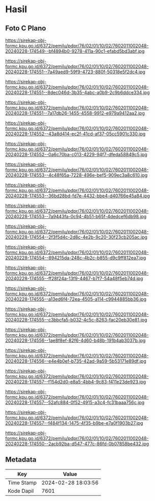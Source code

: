 # Hasil

## Foto C Plano

https://sirekap-obj-formc.kpu.go.id/6372/pemilu/pdpr/76/02/01/10/02/7602011002048-20240228-174549--bf4894b0-9278-411a-90c1-efabd5bd3abf.jpg

https://sirekap-obj-formc.kpu.go.id/6372/pemilu/pdpr/76/02/01/10/02/7602011002048-20240228-174551--7a49aed9-59f9-4723-880f-50318e5f2dc4.jpg

https://sirekap-obj-formc.kpu.go.id/6372/pemilu/pdpr/76/02/01/10/02/7602011002048-20240228-174551--8dec046d-3b35-4abc-a0b9-2c9b6ddce334.jpg

https://sirekap-obj-formc.kpu.go.id/6372/pemilu/pdpr/76/02/01/10/02/7602011002048-20240228-174551--7a17db26-1455-4558-9912-e979a9412aa2.jpg

https://sirekap-obj-formc.kpu.go.id/6372/pemilu/pdpr/76/02/01/10/02/7602011002048-20240228-174552--43a8d414-ec2f-41cd-af37-05cc5901c330.jpg

https://sirekap-obj-formc.kpu.go.id/6372/pemilu/pdpr/76/02/01/10/02/7602011002048-20240228-174552--0a6c70ba-c013-4229-94f7-dfeda58849c5.jpg

https://sirekap-obj-formc.kpu.go.id/6372/pemilu/pdpr/76/02/01/10/02/7602011002048-20240228-174553--4c48f65a-7228-496e-bef5-909ec3a8c610.jpg

https://sirekap-obj-formc.kpu.go.id/6372/pemilu/pdpr/76/02/01/10/02/7602011002048-20240228-174553--36bd28bd-fd7e-4432-bbe4-d40766e45a84.jpg

https://sirekap-obj-formc.kpu.go.id/6372/pemilu/pdpr/76/02/01/10/02/7602011002048-20240228-174553--7a9443fa-0c94-4b51-b65f-4dedcef6db98.jpg

https://sirekap-obj-formc.kpu.go.id/6372/pemilu/pdpr/76/02/01/10/02/7602011002048-20240228-174554--2f3f5d4c-2d8c-4e2b-9c20-30f23cb205ac.jpg

https://sirekap-obj-formc.kpu.go.id/6372/pemilu/pdpr/76/02/01/10/02/7602011002048-20240228-174554--894215da-248c-4b2c-b855-d9c9ff812ea7.jpg

https://sirekap-obj-formc.kpu.go.id/6372/pemilu/pdpr/76/02/01/10/02/7602011002048-20240228-174555--ff28f24a-13f9-4467-b7f7-54a48f5eb74d.jpg

https://sirekap-obj-formc.kpu.go.id/6372/pemilu/pdpr/76/02/01/10/02/7602011002048-20240228-174555--a13ed6f4-72ea-4505-a114-c9944885bb36.jpg

https://sirekap-obj-formc.kpu.go.id/6372/pemilu/pdpr/76/02/01/10/02/7602011002048-20240228-174555--c3bbcfa5-b032-4c5c-8263-fac20eb30e81.jpg

https://sirekap-obj-formc.kpu.go.id/6372/pemilu/pdpr/76/02/01/10/02/7602011002048-20240228-174556--1ae8f8ef-82f6-4d60-b48b-191b4ab3037b.jpg

https://sirekap-obj-formc.kpu.go.id/6372/pemilu/pdpr/76/02/01/10/02/7602011002048-20240228-174556--e4e4b0ef-b735-42ad-9a59-5b53171e89df.jpg

https://sirekap-obj-formc.kpu.go.id/6372/pemilu/pdpr/76/02/01/10/02/7602011002048-20240228-174557--f154d2d0-e8a5-4bb4-9c83-f411e23de923.jpg

https://sirekap-obj-formc.kpu.go.id/6372/pemilu/pdpr/76/02/01/10/02/7602011002048-20240228-174557--52afc884-0f52-4915-a3c4-fc31baaa756c.jpg

https://sirekap-obj-formc.kpu.go.id/6372/pemilu/pdpr/76/02/01/10/02/7602011002048-20240228-174557--f484f134-1475-4f35-b9be-e7a0f1903b27.jpg

https://sirekap-obj-formc.kpu.go.id/6372/pemilu/pdpr/76/02/01/10/02/7602011002048-20240228-174550--2acb92ba-d547-477c-86fd-0b07858be432.jpg


## Metadata

| Key        | Value               |
| ---------- | ------------------- |
| Time Stamp | 2024-02-28 18:03:56 |
| Kode Dapil | 7601                |



